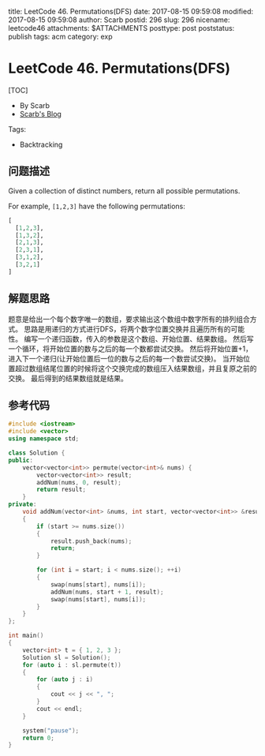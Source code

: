 title: LeetCode 46. Permutations(DFS)
date: 2017-08-15 09:59:08
modified: 2017-08-15 09:59:08
author: Scarb
postid: 296
slug: 296
nicename: leetcode46
attachments: $ATTACHMENTS
posttype: post
poststatus: publish
tags: acm
category: exp

# LeetCode 46. Permutations(DFS)
[TOC]

- By Scarb
- [Scarb's Blog](http://115.28.48.229/wordpress/)

Tags:

- Backtracking

## 问题描述

Given a collection of distinct numbers, return all possible permutations.

For example,
`[1,2,3]` have the following permutations:
```python
[
  [1,2,3],
  [1,3,2],
  [2,1,3],
  [2,3,1],
  [3,1,2],
  [3,2,1]
]
```

## 解题思路

题意是给出一个每个数字唯一的数组，要求输出这个数组中数字所有的排列组合方式。
思路是用递归的方式进行DFS，将两个数字位置交换并且遍历所有的可能性。
编写一个递归函数，传入的参数是这个数组、开始位置、结果数组。
然后写一个循环，将开始位置的数与之后的每一个数都尝试交换。
然后将开始位置+1，进入下一个递归(让开始位置后一位的数与之后的每一个数尝试交换)。
当开始位置超过数组结尾位置的时候将这个交换完成的数组压入结果数组，并且复原之前的交换。
最后得到的结果数组就是结果。

## 参考代码
```C++
#include <iostream>
#include <vector>
using namespace std;

class Solution {
public:
	vector<vector<int>> permute(vector<int>& nums) {
		vector<vector<int>> result;
		addNum(nums, 0, result);
		return result;
	}
private:
	void addNum(vector<int> &nums, int start, vector<vector<int>> &result)
	{
		if (start >= nums.size())
		{
			result.push_back(nums);
			return;
		}

		for (int i = start; i < nums.size(); ++i)
		{
			swap(nums[start], nums[i]);
			addNum(nums, start + 1, result);
			swap(nums[start], nums[i]);
		}
	}
};

int main()
{
	vector<int> t = { 1, 2, 3 };
	Solution sl = Solution();
	for (auto i : sl.permute(t))
	{
		for (auto j : i)
		{
			cout << j << ", ";
		}
		cout << endl;
	}

	system("pause");
	return 0;
}
```